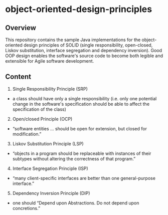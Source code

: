 # object-oriented-design-principles

## Overview
This repository contains the sample Java implementations for the object-oriented design principles of SOLID (single responsibility, open-closed, Liskov substitution, interface segregation and dependency inversion). Good OOP design enables the software's source code to become both legible and extensible for Agile software development. 

## Content
1. Single Responsibility Principle (SRP)
  * a class should have only a single responsibility (i.e. only one potential change in the software's specification should be able to affect the specification of the class)

2. Open/closed Principle (OCP)
  * “software entities … should be open for extension, but closed for modification.”

3. Liskov Substitution Principle (LSP)
  * “objects in a program should be replaceable with instances of their subtypes without altering the correctness of that program.”

4. Interface Segregation Principle (ISP)
  * “many client-specific interfaces are better than one general-purpose interface.”

5. Dependency Inversion Principle (DIP)
  * one should “Depend upon Abstractions. Do not depend upon concretions.”